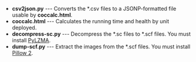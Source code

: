 * **csv2json.py** --- Converts the \*.csv files to a JSONP-formatted file usable
  by **coccalc.html**.
* **coccalc.html** --- Calculates the running time and health by unit deployed.
* **decompress-sc.py** --- Decompress the \*.sc files to \*.scf files. You must
  install [PyLZMA](https://pypi.python.org/pypi/pylzma).
* **dump-scf.py** --- Extract the images from the \*.scf files. You must install
  [Pillow 2](https://pypi.python.org/pypi/Pillow/).

